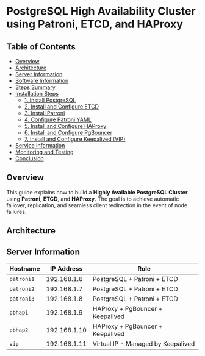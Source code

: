 # PostgreSQL High Availability Cluster using Patroni, ETCD, and HAProxy

## Table of Contents

- [Overview](#overview)
- [Architecture](#architecture)
- [Server Information](#server-information)
- [Software Information](#software-information)
- [Steps Summary](#steps-summary)
- [Installation Steps](#installation-steps)
  - [1. Install PostgreSQL](#1-install-postgresql)
  - [2. Install and Configure ETCD](#2-install-and-configure-etcd)
  - [3. Install Patroni](#3-install-patroni)
  - [4. Configure Patroni YAML](#4-configure-patroni-yaml)
  - [5. Install and Configure HAProxy](#5-install-and-configure-haproxy)
  - [6. Install and Configure PgBouncer](#5-install-and-configure-pgbouncer)
  - [7. Install and Configure Keepalived (VIP)](#6-install-and-configure-keepalived-vip)
- [Service Information](#service-information)
- [Monitoring and Testing](#monitoring-and-testing)
- [Conclusion](#conclusion)

## Overview

This guide explains how to build a **Highly Available PostgreSQL Cluster** using **Patroni**, **ETCD**, and **HAProxy**. The goal is to achieve automatic failover, replication, and seamless client redirection in the event of node failures.

## Architecture

## Server Information
| Hostname    | IP Address   | Role                               |
| ----------  | ------------ | ---------------------------------- |
| `patroni1`  | 192.168.1.6  | PostgreSQL + Patroni + ETCD        |
| `patroni2`  | 192.168.1.7  | PostgreSQL + Patroni + ETCD        |
| `patroni3`  | 192.168.1.8  | PostgreSQL + Patroni + ETCD        |
| `pbhap1`    | 192.168.1.9  | HAProxy + PgBouncer + Keepalived   |
| `pbhap2`    | 192.168.1.10 | HAProxy + PgBouncer + Keepalived   |
| `vip`       | 192.168.1.11 | Virtual IP - Managed by Keepalived |


